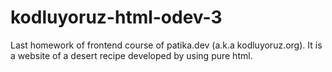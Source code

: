 # kodluyoruz-html-odev-3

Last homework of frontend course of patika.dev (a.k.a kodluyoruz.org). It is a website of a desert recipe developed by using pure html.
